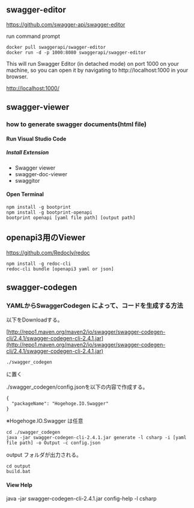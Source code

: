 ## swagger-editor

https://github.com/swagger-api/swagger-editor

run command prompt

```
docker pull swaggerapi/swagger-editor
docker run -d -p 1000:8080 swaggerapi/swagger-editor
```

This will run Swagger Editor (in detached mode) on port 1000 on your machine, so you can open it by navigating to http://localhost:1000 in your browser.

[http://localhost:1000/](http://localhost:1000/)


## swagger-viewer

### how to generate swagger documents(html file)

#### Run Visual Studio Code

##### Install Extension

- Swagger viewer
- swagger-doc-viewer
- swaggitor


#### Open Terminal

```
npm install -g bootprint
npm install -g bootprint-openapi
bootprint openapi [yaml file path] [output path]
```

## openapi3用のViewer

https://github.com/Redocly/redoc

```
npm install -g redoc-cli
redoc-cli bundle [openapi3 yaml or json]
```

## swagger-codegen

### YAMLからSwaggerCodegen によって、コードを生成する方法

以下をDownloadする。

[http://repo1.maven.org/maven2/io/swagger/swagger-codegen-cli/2.4.1/swagger-codegen-cli-2.4.1.jar](http://repo1.maven.org/maven2/io/swagger/swagger-codegen-cli/2.4.1/swagger-codegen-cli-2.4.1.jar)

```
./swagger_codegen
```

に置く

./swagger_codegen/config.jsonを以下の内容で作成する。

```
{
  "packageName": "Hogehoge.IO.Swagger"
}
```

※Hogehoge.IO.Swagger は任意

```
cd ./swagger_codegen
java -jar swagger-codegen-cli-2.4.1.jar generate -l csharp -i [yaml file path] -o Output -c config.json
```

output フォルダが出力される。

```
cd output
build.bat
```


#### View Help

java -jar swagger-codegen-cli-2.4.1.jar config-help -l csharp

